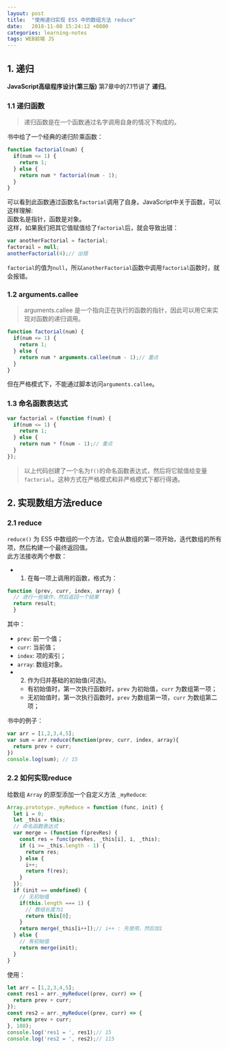 ```yaml
---
layout: post
title:  "使用递归实现 ES5 中的数组方法 reduce"
date:   2018-11-08 15:24:12 +0800
categories: learning-notes
tags: WEB前端 JS
---
```



## 1. 递归

**JavaScript高级程序设计(第三版)** 第7章中的7.1节讲了 **递归**。<br>

### 1.1 递归函数

> 递归函数是在一个函数通过名字调用自身的情况下构成的。

书中给了一个经典的递归阶乘函数：
```js
function factorial(num) {
  if(num <= 1) {
    return 1;
  } else {
    return num * factorial(num - 1);
  }
}
```
可以看到此函数通过函数名`factorial`调用了自身。JavaScript中关于函数，可以这样理解:<br>
函数名是指针，函数是对象。<br>
这样，如果我们把其它值赋值给了`factorial`后，就会导致出错：
```js
var anotherFactorial = factorial;
factorail = null;
anotherFactorial(4);// 出错
```
`factorial`的值为`null`，所以`anotherFactorial`函数中调用`factorial`函数时，就会报错。




### 1.2 arguments.callee

> arguments.callee 是一个指向正在执行的函数的指针，因此可以用它来实现对函数的递归调用。

```js
function factorial(num) {
  if(num <= 1) {
    return 1;
  } else {
    return num * arguments.callee(num - 1);// 重点
  }
}
```
但在严格模式下，不能通过脚本访问`arguments.callee`。

### 1.3 命名函数表达式

```js
var factorial = (function f(num) {
  if(num <= 1) {
    return 1;
  } else {
    return num * f(num - 1);// 重点
  }
});
```
>以上代码创建了一个名为`f()`的命名函数表达式，然后将它赋值给变量`factorial`。这种方式在严格模式和非严格模式下都行得通。

## 2. 实现数组方法reduce

### 2.1 reduce
`reduce()` 为 ES5 中数组的一个方法，它会从数组的第一项开始，迭代数组的所有项，然后构建一个最终返回值。<br>
此方法接收两个参数：
+ 1) 在每一项上调用的函数，格式为：
```js
function (prev, curr, index, array) { 
  // 进行一些操作，然后返回一个结果
  return result;
  }
```
其中：
   + `prev`: 前一个值；
   + `curr`: 当前值；
   + `index`: 项的索引；
   + `array`: 数组对象。
+ 2) 作为归并基础的初始值(可选)。
   + 有初始值时，第一次执行函数时，`prev` 为初始值，`curr` 为数组第一项；
   + 无初始值时，第一次执行函数时，`prev` 为数组第一项，`curr` 为数组第二项；

书中的例子：
```js
var arr = [1,2,3,4,5];
var sum = arr.reduce(function(prev, curr, index, array){
  return prev + curr;
})
console.log(sum); // 15
```

### 2.2 如何实现reduce

给数组 `Array` 的原型添加一个自定义方法 `_myReduce`:
```js
Array.prototype._myReduce = function (func, init) {
  let i = 0;
  let _this = this;
  // 命名函数表达式
  var merge = (function f(prevRes) {
    const res = func(prevRes, _this[i], i, _this);
    if (i >= _this.length - 1) {
      return res;
    } else {
      i++;
      return f(res);
    }
  });
  if (init == undefined) {
    // 无初始值
    if(this.length === 1) {
      // 数组长度为1
      return this[0];
    }
    return merge(_this[i++]);// i++ : 先使用，然后加1
  } else {
    // 有初始值
    return merge(init);
  }
}
```
使用：
```js
let arr = [1,2,3,4,5];
const res1 = arr._myReduce((prev, curr) => {
  return prev + curr;
});
const res2 = arr._myReduce((prev, curr) => {
  return prev + curr;
}, 100);
console.log('res1 = ', res1);// 15
console.log('res2 = ', res2);// 115
```